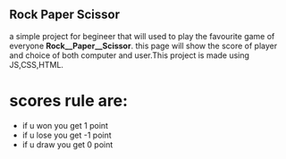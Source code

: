 ## Rock Paper Scissor

a simple project for begineer that will used to play the favourite game of everyone __Rock__Paper__Scissor__.
this page will show the score of player and choice of both computer and user.This project is made using JS,CSS,HTML.

# scores rule are:
- if u won you get 1 point
- if u lose you get -1 point
- if u draw you get 0 point
